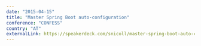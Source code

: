 ```yaml
---
date: "2015-04-15"
title: "Master Spring Boot auto-configuration"
conference: "CONFESS"
country: "AT"
externalLink: https://speakerdeck.com/snicoll/master-spring-boot-auto-configuration
---
```


